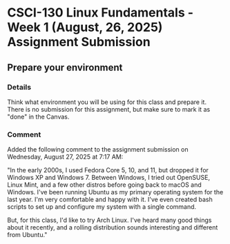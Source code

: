 # CSCI-130 Linux Fundamentals - Week 1 (August, 26, 2025) Assignment Submission

## Prepare your environment

### Details

Think what environment you will be using for this class and prepare it.
There is no submission for this assignment, but make sure to mark it as "done" in the Canvas.

### Comment

Added the following comment to the assignment submission on Wednesday, August 27, 2025 at 7:17 AM:

"In the early 2000s, I used Fedora Core 5, 10, and 11, but dropped it for Windows XP and Windows 7. Between Windows, I tried out OpenSUSE, Linux Mint, and a few other distros before going back to macOS and Windows. I've been running Ubuntu as my primary operating system for the last year. I'm very comfortable and happy with it. I've even created bash scripts to set up and configure my system with a single command.

But, for this class, I'd like to try Arch Linux. I've heard many good things about it recently, and a rolling distribution sounds interesting and different from Ubuntu."
